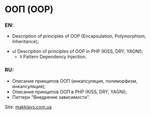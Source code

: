 # ООП (OOP)

### EN: 
+ Description of principles of OOP (Encapsulation, Polymorphism, Inheritance);
* ul Description of principles of OOP in PHP (KISS, DRY, YAGNI);
  + li Pattern Dependency Injection.

### RU:
- Описание принципов ООП (инкапсуляция, полиморфизм, инкапсуляция);
- Описание принципов ООП в PHP (KISS, DRY, YAGNI);
- Паттерн "Внедрение зависимости".

Site: [makklays.com.ua](http://makklays.com.ua?from=github)
